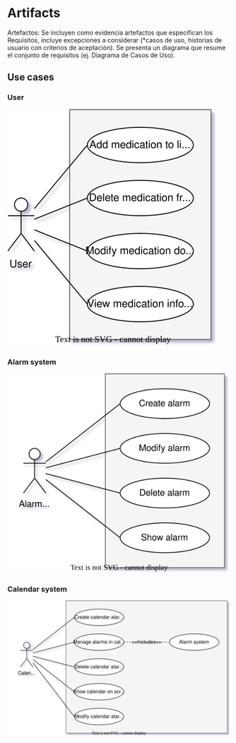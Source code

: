 # Artifacts

Artefactos: Se incluyen como evidencia artefactos que especifican los Requisitos, incluye excepciones a considerar (*casos de uso, historias de usuario con criterios de aceptación). Se presenta un diagrama que resume el conjunto de requisitos (ej. Diagrama de Casos de Uso).

## Use cases

### User

![alt](assets/userUC.svg)

### Alarm system

![text](assets/alarmUC.svg)

### Calendar system

![text](assets/calendarUC.svg)
